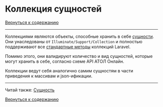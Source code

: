 # Коллекция сущностей

[Вернуться к содержанию](readme.md#toc)

---

Коллекциями являются объекты, способные хранить в себе [сущности](entity.md). 
Они унаследованы от `Illuminate/Support/Collection` и полностью поддерживают все
[стандартные методы](https://laravel.com/docs/master/collections) коллекций Laravel.

Помимо этого, они валидируют количество и вид сущностей, которые могут хранить в себе, согласно схеме API АТОЛ Онлайн.

Коллекции ведут себя аналогично самим сущностям в части приведения к массивам и json-ификации.

---

Читай также: [Сущность](entity.md)

[Вернуться к содержанию](readme.md#toc)

